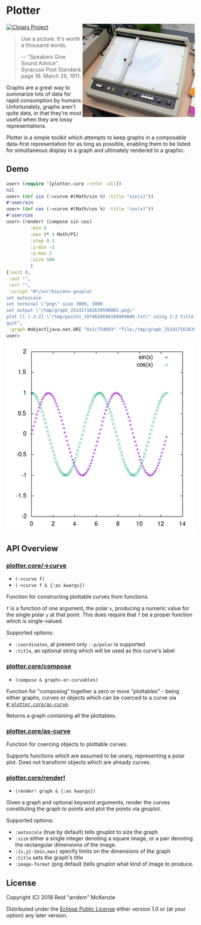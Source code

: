 # Plotter
<a href="https://de.wikipedia.org/wiki/Plotter#/media/File:Hp_9862a.jpg"><img align="right" src="/etc/plotter.jpg" width=300/></href>

[![Clojars Project](https://img.shields.io/clojars/v/me.arrdem/plotter.svg)](https://clojars.org/me.arrdem/plotter)

> Use a picture. It's worth a thousand words.
>
> -- "Speakers Give Sound Advice". Syracuse Post Standard. page 18. March 28, 1911.

Graphs are a great way to summarize lots of data for rapid consumption by humans.
Unfortunately, graphs aren't quite data, in that they're most useful when they are lossy representations.

Plotter is a simple toolkit which attempts to keep graphs in a composable data-first representation for as long as possible, enabling them to be listed for simultaneous display in a graph and ultimately rendered to a graphic.

## Demo

```clj
user> (require '[plotter.core :refer :all])
nil
user> (def sin (->curve #(Math/sin %) :title "sin(x)"))
#'user/sin
user> (def cos (->curve #(Math/cos %) :title "cos(x)"))
#'user/cos
user> (render! (compose sin cos)
		 :min 0
		 :max (* 4 Math/PI)
		 :step 0.1
		 :y-min -2
		 :y-max 2
		 :size 500
		 )
{:exit 0,
 :out "",
 :err "",
 :script "#!/usr/bin/env gnuplot
set autoscale
set terminal \"png\" size 3000, 3000
set output \"/tmp/graph_251417161639590865.png\"
plot [] [-2:2] \"/tmp/points_1074626684104989046.txt\" using 1:2 title \"sin(x)\", \"/tmp/points_717203087347687554.txt\" using 1:2 title \"cos(x)\"
quit",
 :graph #object[java.net.URI "0x1c754b93" "file:/tmp/graph_251417161639590865.png"]}
user>
```

<center><img src="/etc/sin-cos.png" alt="sin, cos demo"/></center>

## API Overview

### [plotter.core/->curve](/src/main/clj/plotter/core.clj#L24)
 - `(->curve f)`
 - `(->curve f & {:as kwargs})`

Function for constructing plottable curves from functions.

`f` is a function of one argument, the polar `x`, producing a
numeric value for the single polar `y` at that point. This does
require that `f` be a proper function which is single-valued.

Supported options:
- `:coordinates`, at present only `::p/polar` is supported
- `:title`, an optional string which will be used as this curve's label

### [plotter.core/compose](/src/main/clj/plotter/core.clj#L113)
 - `(compose & graphs-or-curvables)`

Function for "composing" together a zero or more "plottables" -
being either graphs, curves or objects which can be coerced to a
curve via [`#'plotter.core/as-curve`](/README.md#plottercoreas-curve).

Returns a graph containing all the plottables.

### [plotter.core/as-curve](/src/main/clj/plotter/core.clj#L67)

Function for coercing objects to plottable curves.

Supports functions which are assumed to be unary, representing a
polar plot. Does not transform objects which are already curves.

### [plotter.core/render!](/src/main/clj/plotter/core.clj#L205)
 - `(render! graph & {:as kwargs})`

Given a graph and optional keyword arguments, render the curves
constituting the graph to points and plot the points via gnuplot.

Supported options:
- `:autoscale` (true by default) tells gnuplot to size the graph
- `:size` either a single integer denoting a square image, or a pair
   denoting the rectangular dimensions of the image.
- `:{x,y}-{min,max}` specify limits on the dimensions of the graph
- `:title` sets the graph's title
- `:image-format` (png default )tells gnuplot what kind of image to produce.

## License

Copyright (C) 2018 Reid "arrdem" McKenzie

Distributed under the [Eclipse Public License](/LICENSE) either version 1.0 or (at your option) any later version.
